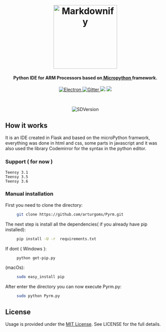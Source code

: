 

<h1 align="center">
  <br>
  <a href="http://www.amitmerchant.com/electron-markdownify"><img src="https://dl.dropboxusercontent.com/s/uylcf1b53pxcwik/Hexagon.png?dl=0" alt="Markdownify" width="200"></a>
  <br>
</h1>

<h4 align="center">Python IDE for ARM Processors based on<a href="https://github.com/micropython/micropython" target="_blank"> Micropython </a>framework.</h4>

<p align="center">
  <a href="https://github.com/arturgoms/Pyrm">
    <img src="https://img.shields.io/badge/IDE-Python-brightgreen.svg" alt="Electron">
  </a>
  <a href="https://github.com/arturgoms/Pyrm/wiki">
    <img src="https://img.shields.io/badge/release-82%25-green.svg"
         alt="Gitter">
  </a>
  <a href="https://www.python.org/download/releases/2.7/"><img src="https://img.shields.io/badge/python-2.7-blue.svg"></a>

  <a href="https://www.paypal.me/t">
    <img src="https://img.shields.io/badge/$-donate-ff69b4.svg?maxAge=2592000&amp;style=flat">
  </a>
</p>
<br>

<p align="center">
 <img src="https://dl.dropboxusercontent.com/s/3os488hqdagf77b/Screen%20Shot%202017-05-22%20at%2016.49.51.png?dl=0" alt="SDVersion"/>
</p>



## How it works

It is an IDE created in Flask and based on the microPython framwork, everything was done in html and css, some parts in javascript and it was also used the library Codemirror for the syntax in the python editor.

### Support ( for now )

	Teensy 3.1
    Teensy 3.5
    Teensy 3.6

### Manual installation


 First you need to clone the directory:
 ```bash
      git clone https://github.com/arturgoms/Pyrm.git
 ```
The next step is install all the dependencies( if you already have pip installed):
 ```bash
      pip install -U -r  requirements.txt
 ```
If dont ( Windows ):
 ```bash
      python get-pip.py
 ```
(macOs):

 ```bash
      sudo easy_install pip
 ```
 After enter the directory you can now execute Pyrm.py:
 ```bash
      sudo python Pyrm.py
 ```


## License
Usage is provided under the [MIT License](http://opensource.org/licenses/mit-license.php). See LICENSE for the full details.
